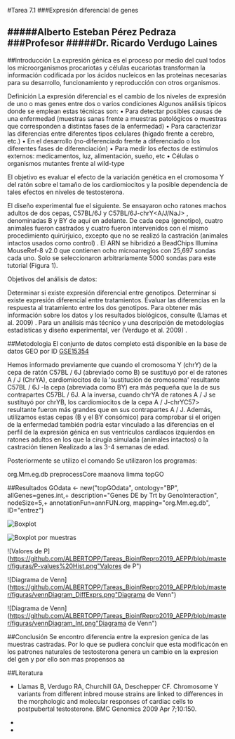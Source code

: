 #Tarea 7.1
###Expresión diferencial de genes

#####Alberto Esteban Pérez Pedraza
###Profesor
#####Dr. Ricardo Verdugo Laines
--------------------------------------------------
##Introducción
La expresión génica es el proceso por medio del cual todos los microorganismos procariotas y células eucariotas transforman la información codificada por los ácidos nucleicos en las proteínas necesarias para su desarrollo, funcionamiento y reproducción con otros organismos.

Definición
La expresión diferencial es el cambio de los niveles de expresión de uno o mas genes
entre dos o varios condiciones
Algunos análisis típicos donde se emplean estas técnicas son:
• Para detectar posibles causas de una enfermedad (muestras sanas frente a muestras
patológicos o muestras que corresponden a distintas fases de la enfermedad)
• Para caracterizar las diferencias entre diferentes tipos celulares (hígado frente a cerebro,
etc.)
• En el desarrollo (no-diferenciado frente a diferenciado o los diferentes fases de
diferenciación)
• Para medir los efectos de estímulos externos: medicamentos, luz, alimentación, sueño, etc
• Células o organismos mutantes frente al wild-type

El objetivo es evaluar el efecto de la variación genética en el cromosoma Y del ratón sobre el tamaño de los cardiomiocitos y la posible dependencia de tales efectos en niveles de testosterona.

El diseño experimental fue el siguiente. Se ensayaron ocho ratones machos adultos de dos cepas, C57BL/6J y C57BL/6J-chrY<A/J/NaJ> , denominadas B y BY de aquí en adelante. De cada cepa (genotipo), cuatro animales fueron castrados y cuatro fueron intervenidos con el mismo procedimiento quirúrjuico, excepto que no se realizó la castración (animales intactos usados como control) . El ARN se hibridizó a BeadChips Illumina MouseRef-8 v2.0 que contienen ocho microarreglos con 25,697 sondas cada uno. Solo se seleccionaron arbitrariamente 5000 sondas para este tutorial (Figura 1).

Objetivos del análisis de datos:

Determinar si existe expresión diferencial entre genotipos.
Determinar si existe expresión diferencial entre tratamientos.
Evaluar las diferencias en la respuesta al tratamiento entre los dos genotipos.
Para obtener más información sobre los datos y los resultados biológicos, consulte (Llamas et al. 2009) . Para un análisis más técnico y una descripción de metodologías estadísticas y diseño experimental, ver (Verdugo et al. 2009) .

##Metodologia
 El conjunto de datos completo está disponible en la base de datos GEO por ID [GSE15354](http://www.ncbi.nlm.nih.gov/geo/query/acc.cgi?acc=GSE15354)
 
 
Hemos informado previamente que cuando el cromosoma Y (chrY) de la cepa de ratón C57BL / 6J (abreviado como B) se sustituyó por el de ratones A / J (ChrYA), cardiomiocitos de la 'sustitución de cromosoma' resultante C57BL / 6J -la cepa <A> (abreviada como BY) era más pequeña que la de sus contrapartes C57BL / 6J. A la inversa, cuando chrYA de ratones A / J se sustituyó por chrYB, los cardiomiocitos de la cepa A / J-chrYC57> resultante fueron más grandes que en sus contrapartes A / J. Además, utilizamos estas cepas (B y el BY consómico) para comprobar si el origen de la enfermedad también podría estar vinculado a las diferencias en el perfil de la expresión génica en sus ventrículos cardíacos izquierdos en ratones adultos en los que la cirugía simulada (animales intactos) o la castración tienen Realizado a las 3-4 semanas de edad.
 
 Posteriormente 
 se utilizo el comando
Se utilizaron los programas:

org.Mm.eg.db
preprocessCore
maanova
limma
topGO
 
##Resultados
GOdata <- new("topGOdata", ontology="BP", allGenes=genes.int,+           description="Genes DE by Trt by GenoInteraction", nodeSize=5,+              annotationFun=annFUN.org, mapping="org.Mm.eg.db", ID="entrez")               

![Boxplot](https://github.com/ALBERTOPP/Tareas_BioinfRepro2019_AEPP/blob/master/figuras/boxplot_raw_probe_qc.png "Boxplot")

![Boxplot por muestras](https://github.com/ALBERTOPP/Tareas_BioinfRepro2019_AEPP/blob/master/figuras/boxplot_raw_treatment.png "Boxplot por muestras")

![Valores de P](https://github.com/ALBERTOPP/Tareas_BioinfRepro2019_AEPP/blob/master/figuras/P-values%20Hist.png"Valores de P")

![Diagrama de Venn](https://github.com/ALBERTOPP/Tareas_BioinfRepro2019_AEPP/blob/master/figuras/vennDiagram_DiffExprs.png"Diagrama de Venn")

![Diagrama de Venn](https://github.com/ALBERTOPP/Tareas_BioinfRepro2019_AEPP/blob/master/figuras/vennDiagram_Int.png"Diagrama de Venn")

##Conclusión
Se encontro diferencia entre la expresion genica de las muestras castradas. Por lo que se pudiera concluir que esta modificacón en los patrones naturales de testosterona genera un cambio en la expresion del gen y por ello son mas propensos aa

##Literatura

+ Llamas B, Verdugo RA, Churchill GA, Deschepper CF. Chromosome Y variants from different inbred mouse strains are linked to differences in the morphologic and molecular responses of cardiac cells to postpubertal testosterone. BMC Genomics 2009 Apr 7;10:150. 

+ 
 
+ 
 